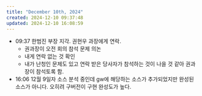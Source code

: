 ```yaml
---
title: "December 10th, 2024"
created: 2024-12-10 09:37:48
updated: 2024-12-10 16:08:59
---
```

  * 09:37 한범진 부장 지각. 권현우 과장에게 연락.
    * 권과장이 오전 회의 참석 문제 의논
    * 내게 연락 없는 것 확인
    * 내가 난청인 문제도 있고 연락 받은 당사자가 참석하는 것이 나을 것 같아  권과장이 참석토록 함.
  * 16:06 12월 9일자 소스 분석 중인데 gw에 해당하는 소스가 추가되었지만 완성된 소스가 아니다. 오히려 구버전이 구현 완성도가 높다.
